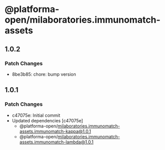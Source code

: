 # @platforma-open/milaboratories.immunomatch-assets

## 1.0.2

### Patch Changes

- 8be3b85: chore: bump version

## 1.0.1

### Patch Changes

- c47075e: Initial commit
- Updated dependencies [c47075e]
  - @platforma-open/milaboratories.immunomatch-assets.immunomatch-kappa@1.0.1
  - @platforma-open/milaboratories.immunomatch-assets.immunomatch-lambda@1.0.1
